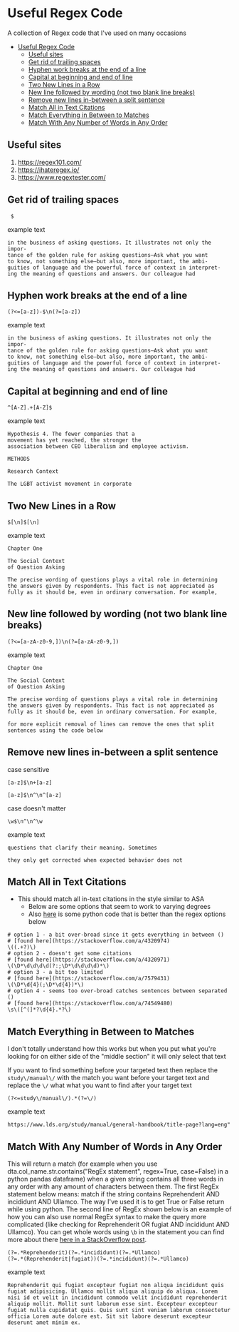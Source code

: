 # Useful Regex Code

A collection of Regex code that I've used on many occasions

- [Useful Regex Code](#useful-regex-code)
    - [Useful sites](#useful-sites)
    - [Get rid of trailing spaces](#get-rid-of-trailing-spaces)
    - [Hyphen work breaks at the end of a line](#hyphen-work-breaks-at-the-end-of-a-line)
    - [Capital at beginning and end of line](#capital-at-beginning-and-end-of-line)
    - [Two New Lines in a Row](#two-new-lines-in-a-row)
    - [New line followed by wording (not two blank line breaks)](#new-line-followed-by-wording-not-two-blank-line-breaks)
    - [Remove new lines in-between a split sentence](#remove-new-lines-in-between-a-split-sentence)
    - [Match All in Text Citations](#match-all-in-text-citations)
    - [Match Everything in Between to Matches](#match-everything-in-between-to-matches)
    - [Match With Any Number of Words in Any Order](#match-with-any-number-of-words-in-any-order)

## Useful sites

1. https://regex101.com/
1. https://ihateregex.io/
1. https://www.regextester.com/

## Get rid of trailing spaces

```regex
 $
```

example text

```text
in the business of asking questions. It illustrates not only the impor- 
tance of the golden rule for asking questions—Ask what you want 
to know, not something else—but also, more important, the ambi- 
guities of language and the powerful force of context in interpret- 
ing the meaning of questions and answers. Our colleague had 
```

## Hyphen work breaks at the end of a line

```regex
(?<=[a-z])-$\n(?=[a-z])
```

example text

```text
in the business of asking questions. It illustrates not only the impor-
tance of the golden rule for asking questions—Ask what you want
to know, not something else—but also, more important, the ambi-
guities of language and the powerful force of context in interpret-
ing the meaning of questions and answers. Our colleague had
```

## Capital at beginning and end of line

```regex
^[A-Z].+[A-Z]$
```

example text

```text
Hypothesis 4. The fewer companies that a
movement has yet reached, the stronger the
association between CEO liberalism and employee activism.

METHODS

Research Context

The LGBT activist movement in corporate
```

## Two New Lines in a Row

```regex
$[\n]$[\n]
```

example text

```text
Chapter One

The Social Context
of Question Asking

The precise wording of questions plays a vital role in determining
the answers given by respondents. This fact is not appreciated as
fully as it should be, even in ordinary conversation. For example,
```

## New line followed by wording (not two blank line breaks)

```regex
(?<=[a-zA-z0-9,])\n(?=[a-zA-z0-9,])
```

example text

```text
Chapter One

The Social Context 
of Question Asking

The precise wording of questions plays a vital role in determining
the answers given by respondents. This fact is not appreciated as
fully as it should be, even in ordinary conversation. For example,

for more explicit removal of lines can remove the ones that split sentences using the code below
```

## Remove new lines in-between a split sentence

case sensitive

```regex
[a-z]$\n+[a-z]

[a-z]$\n^\n^[a-z]
```

case doesn't matter

```regex
\w$\n^\n^\w
```

example text

```text
questions that clarify their meaning. Sometimes

they only get corrected when expected behavior does not 
```

<!--
## Get the beginning of a article reference

and incomplete but more capable version [^\s]([^\.][a-z+A-Z+,\sa-z+A-Z+.\s]+[\s][0-9]{4}[\.])

```regex
[a-zA-Z]+[,\s]+[a-zA-Z]+[\.][[\s][0-9]{4}
```

example text

```text
Alford, Robert and Roger Friedland. 1985. Powers of Theory: Capitalism, the State and Democracy. New York: Cambridge University Press. Arendt, Hannah. 1958. The Origins of Totalitarianism. Cleveland, OH: World Publishing Company. Banfield, Edward. 1961. Political Influence. New York: Free Press. Beckfield, Jason. 2003. “Inequality in the World Polity: The Structure of International Organization.” American Sociological Review 68: 401–424.
```
-->

## Match All in Text Citations

- This should match all in-text citations in the style similar to ASA
    - Below are some options that seem to work to varying degrees
    - Also [here](https://stackoverflow.com/a/16826935) is some python code that is better than the regex options below

```rexex
# option 1 - a bit over-broad since it gets everything in between ()
# [found here](https://stackoverflow.com/a/4320974)
\((.+?)\)
# option 2 - doesn't get some citations
# [found here](https://stackoverflow.com/a/4320971)
\(\D*\d\d\d\d(?:;\D*\d\d\d\d)*\)
# option 3 - a bit too limited
# [found here](https://stackoverflow.com/a/7579431)
\(\D*\d{4}(;\D*\d{4})*\)
# option 4 - seems too over-broad catches sentences between separated ()
# [found here](https://stackoverflow.com/a/74549480)
\s\([^(]*?\d{4}.*?\)
```

## Match Everything in Between to Matches

I don't totally understand how this works but when you put what you're looking for on either side of the "middle section" it will only select that text

If you want to find something before your targeted text then replace the `study\/manual\/` with the match you want before your target text and replace the `\/` what what you want to find after your target text

```{regex}
(?<=study\/manual\/).*(?=\/)
```

example text

```text
https://www.lds.org/study/manual/general-handbook/title-page?lang=eng"
```

## Match With Any Number of Words in Any Order

This will return a match (for example when you use dta.col_name.str.contains("RegEx statement", regex=True, case=False) in a python pandas dataframe) when a given string contains all three words in any order with any amount of characters between them. The first RegEx statement below means: match if the string contains Reprehenderit AND incididunt AND Ullamco. The way I've used it is to get True or False return while using python. The second line of RegEx shown below is an example of how you can also use normal RegEx syntax to make the query more complicated (like checking for Reprehenderit OR fugiat AND incididunt AND Ullamco). You can get whole words using `\b` in the statement you can find more about there [here in a StackOverflow post](https://stackoverflow.com/a/74180275/8396684).

```regex
(?=.*Reprehenderit)(?=.*incididunt)(?=.*Ullamco)
(?=.*(Reprehenderit|fugiat))(?=.*incididunt)(?=.*Ullamco)
```

example text

```text
Reprehenderit qui fugiat excepteur fugiat non aliqua incididunt quis fugiat adipisicing. Ullamco mollit aliqua aliquip do aliqua. Lorem nisi id et velit in incididunt commodo velit incididunt reprehenderit aliquip mollit. Mollit sunt laborum esse sint. Excepteur excepteur fugiat nulla cupidatat quis. Quis sunt sint veniam laborum consectetur officia Lorem aute dolore est. Sit sit labore deserunt excepteur deserunt amet minim ex.
```
